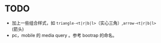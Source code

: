 # TODO
* 加上一些组合样式，如 `triangle-<t|r|b|l>`（实心三角）,`arrow-<t|r|b|l>`(箭头)
* pc，mobile 的 media query 。参考 bootrap 的命名。
